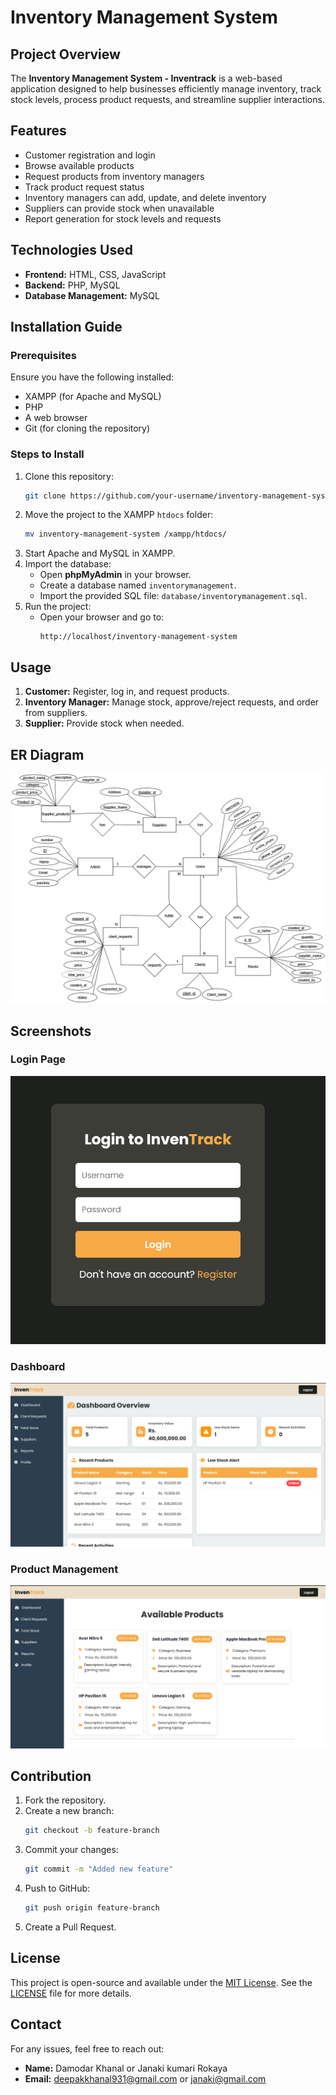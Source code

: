 ﻿# Inventory Management System

## Project Overview
The **Inventory Management System - Inventrack** is a web-based application designed to help businesses efficiently manage inventory, track stock levels, process product requests, and streamline supplier interactions.

## Features
- Customer registration and login
- Browse available products
- Request products from inventory managers
- Track product request status
- Inventory managers can add, update, and delete inventory
- Suppliers can provide stock when unavailable
- Report generation for stock levels and requests

## Technologies Used
- **Frontend:** HTML, CSS, JavaScript
- **Backend:** PHP, MySQL
- **Database Management:** MySQL

## Installation Guide
### Prerequisites
Ensure you have the following installed:
- XAMPP (for Apache and MySQL)
- PHP
- A web browser
- Git (for cloning the repository)

### Steps to Install
1. Clone this repository:
   ```sh
   git clone https://github.com/your-username/inventory-management-system.git
   ```
2. Move the project to the XAMPP `htdocs` folder:
   ```sh
   mv inventory-management-system /xampp/htdocs/
   ```
3. Start Apache and MySQL in XAMPP.
4. Import the database:
   - Open **phpMyAdmin** in your browser.
   - Create a database named `inventorymanagement`.
   - Import the provided SQL file: `database/inventorymanagement.sql`.
5. Run the project:
   - Open your browser and go to:
     ```
     http://localhost/inventory-management-system
     ```

## Usage
1. **Customer:** Register, log in, and request products.
2. **Inventory Manager:** Manage stock, approve/reject requests, and order from suppliers.
3. **Supplier:** Provide stock when needed.

## ER Diagram
<!-- Add ER Diagram Image Here -->
![ER Diagram](assets/img/er.png)




## Screenshots
### Login Page
<!-- Add Login Page Screenshot Here -->
![Login Page](assets/img/screenshots/login.png)

### Dashboard
<!-- Add Dashboard Screenshot Here -->
![Dashboard](assets/img/screenshots/dashboard.png)

### Product Management
<!-- Add Product Management Screenshot Here -->
![Product Management](assets/img/screenshots/products.png)

## Contribution
1. Fork the repository.
2. Create a new branch:
   ```sh
   git checkout -b feature-branch
   ```
3. Commit your changes:
   ```sh
   git commit -m "Added new feature"
   ```
4. Push to GitHub:
   ```sh
   git push origin feature-branch
   ```
5. Create a Pull Request.

## License
This project is open-source and available under the [MIT License](https://opensource.org/licenses/MIT). See the [LICENSE](LICENSE) file for more details.

## Contact
For any issues, feel free to reach out:
- **Name:** Damodar Khanal or Janaki kumari Rokaya
- **Email:** deepakkhanal931@gmail.com or janaki@gmail.com
